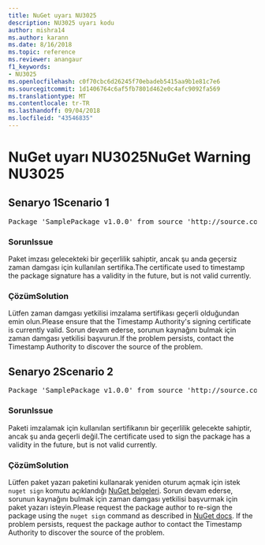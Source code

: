 ```yaml
---
title: NuGet uyarı NU3025
description: NU3025 uyarı kodu
author: mishra14
ms.author: karann
ms.date: 8/16/2018
ms.topic: reference
ms.reviewer: anangaur
f1_keywords:
- NU3025
ms.openlocfilehash: c0f70cbc6d26245f70ebadeb5415aa9b1e81c7e6
ms.sourcegitcommit: 1d1406764c6af5fb7801d462e0c4afc9092fa569
ms.translationtype: MT
ms.contentlocale: tr-TR
ms.lasthandoff: 09/04/2018
ms.locfileid: "43546835"
---
```

# <a name="nuget-warning-nu3025"></a><span data-ttu-id="408fd-103">NuGet uyarı NU3025</span><span class="sxs-lookup"><span data-stu-id="408fd-103">NuGet Warning NU3025</span></span>

## <a name="scenario-1"></a><span data-ttu-id="408fd-104">Senaryo 1</span><span class="sxs-lookup"><span data-stu-id="408fd-104">Scenario 1</span></span>

<pre>Package 'SamplePackage v1.0.0' from source 'http://source.com/index.json': The timestamp signing certificate is not yet valid.</pre>

### <a name="issue"></a><span data-ttu-id="408fd-105">Sorun</span><span class="sxs-lookup"><span data-stu-id="408fd-105">Issue</span></span>

<span data-ttu-id="408fd-106">Paket imzası gelecekteki bir geçerlilik sahiptir, ancak şu anda geçersiz zaman damgası için kullanılan sertifika.</span><span class="sxs-lookup"><span data-stu-id="408fd-106">The certificate used to timestamp the package signature has a validity in the future, but is not valid currently.</span></span>


### <a name="solution"></a><span data-ttu-id="408fd-107">Çözüm</span><span class="sxs-lookup"><span data-stu-id="408fd-107">Solution</span></span>

<span data-ttu-id="408fd-108">Lütfen zaman damgası yetkilisi imzalama sertifikası geçerli olduğundan emin olun.</span><span class="sxs-lookup"><span data-stu-id="408fd-108">Please ensure that the Timestamp Authority's signing certificate is currently valid.</span></span> <span data-ttu-id="408fd-109">Sorun devam ederse, sorunun kaynağını bulmak için zaman damgası yetkilisi başvurun.</span><span class="sxs-lookup"><span data-stu-id="408fd-109">If the problem persists, contact the Timestamp Authority to discover the source of the problem.</span></span>



## <a name="scenario-2"></a><span data-ttu-id="408fd-110">Senaryo 2</span><span class="sxs-lookup"><span data-stu-id="408fd-110">Scenario 2</span></span>

<pre>Package 'SamplePackage v1.0.0' from source 'http://source.com/index.json': The primary signature's timestamp signing certificate is not yet valid.</pre>

### <a name="issue"></a><span data-ttu-id="408fd-111">Sorun</span><span class="sxs-lookup"><span data-stu-id="408fd-111">Issue</span></span>

<span data-ttu-id="408fd-112">Paketi imzalamak için kullanılan sertifikanın bir geçerlilik gelecekte sahiptir, ancak şu anda geçerli değil.</span><span class="sxs-lookup"><span data-stu-id="408fd-112">The certificate used to sign the package has a validity in the future, but is not valid currently.</span></span>


### <a name="solution"></a><span data-ttu-id="408fd-113">Çözüm</span><span class="sxs-lookup"><span data-stu-id="408fd-113">Solution</span></span>

<span data-ttu-id="408fd-114">Lütfen paket yazarı paketini kullanarak yeniden oturum açmak için istek `nuget sign` komutu açıklandığı [NuGet belgeleri](https://docs.microsoft.com/en-us/nuget/create-packages/sign-a-package). Sorun devam ederse, sorunun kaynağını bulmak için zaman damgası yetkilisi başvurmak için paket yazarı isteyin.</span><span class="sxs-lookup"><span data-stu-id="408fd-114">Please request the package author to re-sign the package using the `nuget sign` command as described in [NuGet docs](https://docs.microsoft.com/en-us/nuget/create-packages/sign-a-package). If the problem persists, request the package author to contact the Timestamp Authority to discover the source of the problem.</span></span>



